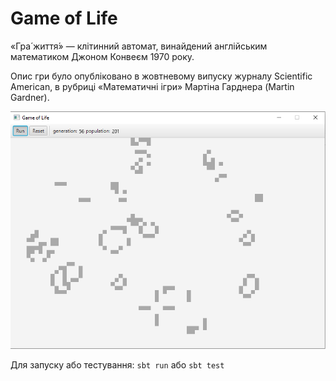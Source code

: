 # Game of Life
«Гра́ життя́» — клітинний автомат, винайдений англійським математиком Джоном Конвеєм 1970 року.

Опис гри було опубліковано в жовтневому випуску журналу Scientific American, 
в рубриці «Математичні ігри» Мартіна Гарднера (Martin Gardner).

![screenshot](src/main/resources/images/screenshot.png)

Для запуску або тестування:
`sbt run` або `sbt test`
